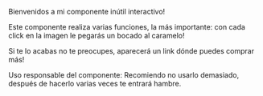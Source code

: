 Bienvenidos a mi componente inútil interactivo!

Este componente realiza varias funciones, la más importante: con cada click en la imagen le pegarás un bocado al caramelo!

Si te lo acabas no te preocupes, aparecerá un link dónde puedes comprar más!

Uso responsable del componente: Recomiendo no usarlo demasiado, después de hacerlo varias veces te entrará hambre.
